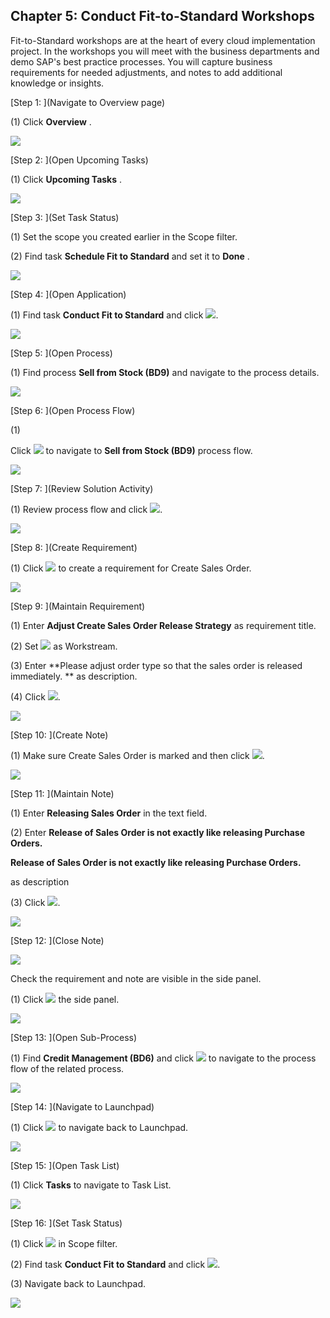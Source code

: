 ﻿## Chapter 5: Conduct Fit\-to\-Standard Workshops

Fit\-to\-Standard workshops are at the heart of every cloud implementation project. In the workshops you will meet with the business departments and demo SAP's best practice processes. You will capture business requirements for needed adjustments, and notes to add additional knowledge or insights.



[Step 1: ](Navigate to Overview page)



\(1\) Click  **Overview** .

![](Markdown_files/img_0.png)



[Step 2: ](Open Upcoming Tasks)



\(1\) Click  **Upcoming Tasks** .

![](Markdown_files/img_000.png)



[Step 3: ](Set Task Status)



\(1\) Set the scope you created earlier in the Scope filter.

\(2\) Find task  **Schedule Fit to Standard**  and set it to  **Done** .

![](Markdown_files/img_001.png)



[Step 4: ](Open Application)



\(1\) Find task  **Conduct Fit to Standard**  and click  ![](Markdown_files/fieldicon.png).

![](Markdown_files/img_002.png)



[Step 5: ](Open Process)



\(1\) Find process  **Sell from Stock \(BD9\)**  and navigate to the process details.

![](Markdown_files/img_003.png)



[Step 6: ](Open Process Flow)



\(1\)  

Click  ![](Markdown_files/fieldicon00.png) to navigate to  **Sell from Stock \(BD9\)**  process flow.

 

![](Markdown_files/img_004.png)



[Step 7: ](Review Solution Activity)



\(1\) Review process flow and click  ![](Markdown_files/fieldicon01.png).

![](Markdown_files/img_005.png)



[Step 8: ](Create Requirement)



\(1\) Click  ![](Markdown_files/fieldicon02.png) to create a requirement for Create Sales Order.

![](Markdown_files/img_006.png)



[Step 9: ](Maintain Requirement)



\(1\) Enter  **Adjust  Create Sales Order Release Strategy**  as requirement title.

\(2\) Set ![](Markdown_files/fieldicon03.png) as Workstream.

\(3\) Enter  **Please adjust order type so that the sales order is released immediately. ** as description.

\(4\) Click  ![](Markdown_files/fieldicon04.png).

![](Markdown_files/img_007.png)



[Step 10: ](Create Note)



\(1\) Make sure Create Sales Order is marked and then click ![](Markdown_files/fieldicon05.png).

![](Markdown_files/img_008.png)



[Step 11: ](Maintain Note)



\(1\) Enter  **Releasing Sales Order**  in the  text field.

\(2\) Enter  **Release of Sales Order is not exactly like releasing Purchase Orders.** 

 **Release of Sales Order is not exactly like releasing Purchase Orders.** 

as description

\(3\) Click  ![](Markdown_files/fieldicon06.png).

![](Markdown_files/img_009.png)



[Step 12: ](Close Note)



![](Markdown_files/info_word.png)

Check the requirement and note are visible in the side panel.



 

\(1\) Click  ![](Markdown_files/fieldicon07.png) the side panel.

![](Markdown_files/img_010.png)



[Step 13: ](Open Sub-Process)



\(1\) Find  **Credit Management \(BD6\)**  and click  ![](Markdown_files/fieldicon08.png) to navigate to the process flow of the related process.

![](Markdown_files/img_011.png)



[Step 14: ](Navigate to Launchpad)



\(1\) Click  ![](Markdown_files/fieldicon09.png) to navigate back to Launchpad.

![](Markdown_files/img_012.png)



[Step 15: ](Open Task List)



\(1\) Click  **Tasks**  to navigate to Task List.

![](Markdown_files/img_013.png)



[Step 16: ](Set Task Status)



\(1\) Click  ![](Markdown_files/fieldicon10.png) in Scope filter.

\(2\) Find task  **Conduct Fit to Standard**  and click  ![](Markdown_files/fieldicon11.png).

\(3\) Navigate back to Launchpad.

![](Markdown_files/img_014.png)



